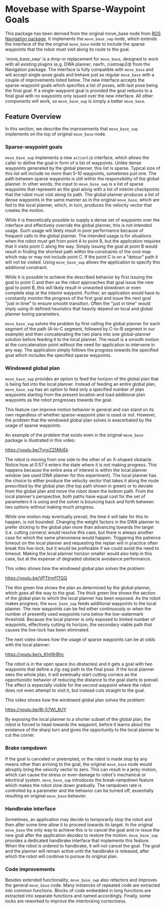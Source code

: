# Movebase with Sparse-Waypoint Goals

This package has been derived from the original move_base node from
[ROS Navigation package](http://wiki.ros.org/navigation). It implements
the `move_base_swp` node, which extends the interface of the the original
`move_base` node to include the sparse waypoints that the robot must
visit along its route to the goal.

'move_base_swp' is a drop-in replacement for `move_base`,
designed to work with all existing plugins (e.g. DWA planner, navfn,
costmap2d) from the Navigation package. The interface is fully compatible
with `move_base` and will accept single-pose goals and behave
just as regular `move_base` with a couple of improvements listed below.
The new interface accepts the sparse-waypoint goals which specifies a
list of poses, with last pose being the final goal. If a single-waypoint
goal is provided the goal reduces to a final goal with no waypoints only
issued over the new interface. All other components will work, so
`move_base_swp` is simply a better `move_base`.

## Feature Overview

In this section, we describe the improvements that `move_base_swp`
implements on the top of original `move_base` node.

### Sparse-waypoint goals

`move_base_swp` implements a new `actionlib` interface, which allows
the caller to define the goal in form of a list of waypoints. Unlike dense
waypoints generated by the global planner, this list is sparse. Typical size
of this list will include no more than 5-10 waypoints, sometimes just one.
The path between sparse waypoints is still within the responsibility
of the global planner. In other words, the input to `move_base_swp`
is a list of sparse waypoints that represent an the goal along with
a list of interim checkpoints that the robot must visit along its path.
The global planner produces a list of dense waypoints in the same
manner as in the original `move_base`, which are fed to the local planner,
which, in turn, produces the velocity vector that creates the motion.

While it is theoretically possible to supply a dense set of waypoints
over the interface and effectively override the global planner, this is
not intended usage. Such usage will likely result in poor performance
because of frequent calls to the global planner. The intended usage is
for situations when the robot must get from point A to point B, but the
application requires that it visits point C along the way. Simply issuing
the goal at point B would result in finding the shortest path within the
constraints of the cost map which may or may not include point C. If the
point C is on a "detour" path it will not be visited. Using `move_base_swp`
allows the application to specify this additional constraint.

While it is possible to achieve the described behavior by first issuing
the goal to point C and then as the robot approaches that goal issue
the new goal to point B, this will likely result in unwanted slowdown
or even complete stop at the interim waypoint. Further, an application
would have to constantly monitor the progress of the first goal and
issue the next goal "just in time" to ensure smooth transition. Often
the "just in time" would imply using ill-defined heuristics that heavily
depend on local and global planner tuning parameters.

`move_base_swp` solves the problem by first calling the global planner
for each segment of the path (A-to-C segment, followed by C-to-B segment
in our example) and then concatenating the two plans into one global-planner
solution before feeding it to the local planner. The result is a smooth
motion at the concatenation point without the need for application
to intervene in any way. The application simply follows the progress
towards the specified goal which includes the specified sparse waypoints.

### Windowed global plan

`move_base_swp` provides an option to feed the horizon of the global
plan that is being fed into the local planner. Instead of feeding
an entire global plan, `move_base_swp` has an option to feed only
a specified number of plan waypoints starting from the present location
and load additional plan waypoints as the robot progresses towards the goal.

This feature can improve motion behavior in general and can stand on
its own regardless of whether sparse-waypoint plan is used or not. However,
the problem that the windowed global plan solves is exacerbated by the
usage of sparse waypoints.

An example of the problem that exists even in the original `move_base`
package is illustrated in this video:

https://youtu.be/7vnxZ25MzEk

The robot is moving from one side to the other of an X-shaped obstacle.
Notice how at 0:57 it enters the state where it is not making progress.
This happens because the entire area of interest is within the local
planner window (we used DWA planner for this experiment). The local planner
has the choice to either produce the velocity vector that takes it along
the route prescribed by the global plan (the top path shown in green)
or to deviate from the global plan and move the robot down the bottom
path. From the local planner's perspective, both paths have equal cost
for the set of parameters it is using and the solver is bouncing back
and forth between two options without making much progress.

While one motion may eventually prevail, the time it will take for this
to happen, is not bounded. Changing the weight factors in the DWA planner
to prefer sticking to the global plan more than advancing towards the
target (i.e. cutting corners) would resolve this case, but there is always
another case for which the same phenomena would happen. Triggering the
patience timeout on the local planner and requesting the replan will
in practice often break this live-lock, but it would be preferable if
we could avoid the need to timeout. Making the local planner horizon
smaller would also help in this case, but at the expense of degraded
obstacle avoidance performance.

This video shows how the windowed global plan solves the problem:

https://youtu.be/VPTIrmf1TQQ

The thin green line shows the plan as determined by the global
planner, which goes all the way to the goal. The thick green line shows
the section of the global plan to which the local planner has been exposed.
As the robot makes progress, the `move_base_swp` feeds additional waypoints
to the local planner. The new waypoints can be fed either continuously
or when the number of presently used waypoints runs below the low-watermark
threshold. Because the local planner is only exposed to limited number
of waypoints, effectively cutting its horizon, the secondary viable
path that causes the live-lock has been eliminated.

The next video shows how the usage of sparse waypoints can be at odds
with the local planner:

https://youtu.be/x_Khtj9rBhc

The robot is in the open space (no obstacles) and it gets a goal with
two waypoints that define a zig-zag path to the final pose. If the local
planner sees the whole plan, it will eventually start cutting corners
as the opportunistic behavior of reducing the distance to the goal starts
to prevail. The effect is especially visible for the second waypoint
where the robot does not even attempt to visit it, but instead cuts
straight to the goal.

This video shows how the windowed global plan solves the problem:

https://youtu.be/8t-57WI_6UY

By exposing the local planner to a shorter subset of the global plan,
the robot is forced to head towards the waypoint, before it learns about
the existence of the sharp turn and gives the opportunity to the local
planner to cut the corner.

### Brake rampdown

If the goal is canceled or preempted, or the robot is made stop by any
means other than arriving to the goal, the original `move_base` node would
abruptly bring the velocity vector to zero. This can result in a jerky
motion, which can cause the stress or even damage to robot's mechanical
or electrical system. `move_base_swp` introduces the break-rampdown feature
which makes the robot slow down gradually. The rampdown rate is controlled
by a parameter and the behavior can be turned off, essentially resulting
on original `move_base` behavior.

### Handbrake interface

Sometimes, an application may decide to temporarily stop the robot
and then after some time allow it to proceed towards its target. In the
original `move_base` the only way to achieve this is to cancel
the goal and re-issue the new goal after the application decides to
restore the motion. `move_base_swp` provides a dedicated handbrake
interface that implements this feature. When the robot is ordered to
handbrake, it will not cancel the goal. The goal and the planner will
remain active until the handbrake is released, after which the robot
will continue to pursue its original plan.

### Code improvements

Besides extended functionality, `move_base_swp` also refactors and
improves the general `move_base` code. Many instances of repeated code
are extracted into common functions. Blocks of code embedded in
long functions are extracted into separate functions and named accordingly.
Finally, some locks are reworked to improve the interlocking correctness.

